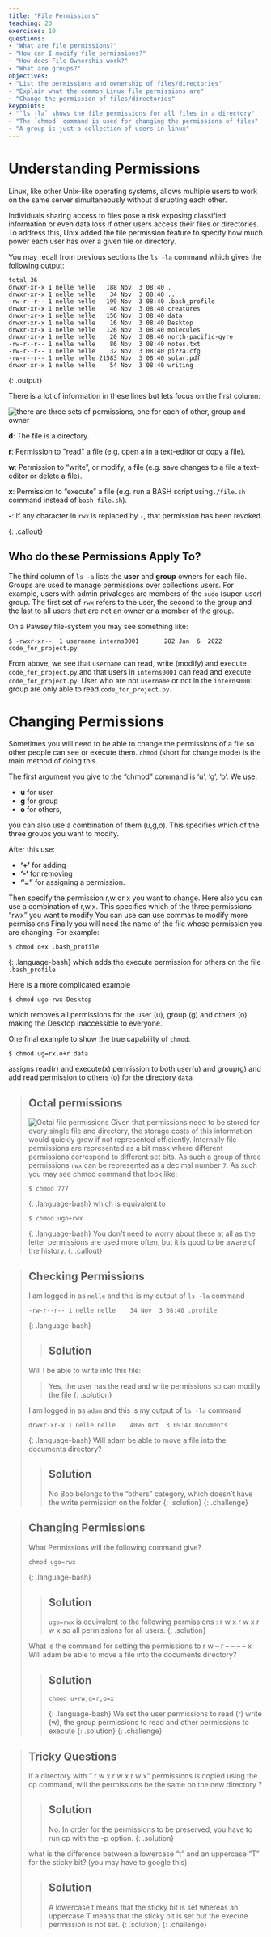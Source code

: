 ```yaml
---
title: "File Permissions"
teaching: 20
exercises: 10
questions:
- "What are file permissions?"
- "How can I modify file permissions?"
- "How does File Ownership work?"
- "What are groups?"
objectives:
- "List the permissions and ownership of files/directories"
- "Explain what the common Linux file permissions are"
- "Change the permission of files/directories"
keypoints:
- "`ls -la` shows the file permissions for all files in a directory"
- "The `chmod` command is used for changing the permissions of files"
- "A group is just a collection of users in linux"
---
```


# Understanding Permissions

Linux, like other Unix-like operating systems, allows multiple users to work on the same server simultaneously without disrupting each other.

Individuals sharing access to files pose a risk exposing classified information or even data loss if other users access their files or directories. To address this, Unix added the file permission feature to specify how much power each user has over a given file or directory.

You may recall from previous sections the `ls -la` command which gives the following output:
~~~
total 36
drwxr-xr-x 1 nelle nelle   188 Nov  3 08:40 .
drwxr-xr-x 1 nelle nelle    34 Nov  3 08:40 ..
-rw-r--r-- 1 nelle nelle   199 Nov  3 08:40 .bash_profile
drwxr-xr-x 1 nelle nelle    46 Nov  3 08:40 creatures
drwxr-xr-x 1 nelle nelle   156 Nov  3 08:40 data
drwxr-xr-x 1 nelle nelle    16 Nov  3 08:40 Desktop
drwxr-xr-x 1 nelle nelle   126 Nov  3 08:40 molecules
drwxr-xr-x 1 nelle nelle    20 Nov  3 08:40 north-pacific-gyre
-rw-r--r-- 1 nelle nelle    86 Nov  3 08:40 notes.txt
-rw-r--r-- 1 nelle nelle    32 Nov  3 08:40 pizza.cfg
-rw-r--r-- 1 nelle nelle 21583 Nov  3 08:40 solar.pdf
drwxr-xr-x 1 nelle nelle    54 Nov  3 08:40 writing
~~~
{: .output}

There is a lot of information in these lines but lets focus on the first column:

![there are three sets of permissions, one for each of other, group and owner](../fig/permissions.png)

**d**:	The file is a directory.

**r**:	Permission to "read" a file (e.g. open a in a text-editor or copy a file).

**w**:	Permission to “write”, or modify, a file (e.g. save changes to a file a text-editor or delete a file).

**x**:	Permission to “execute” a file (e.g. run a BASH script using`./file.sh` command instead of `bash file.sh`).

**-**:	If any character in `rwx` is replaced by `-`, that permission has been revoked.


{: .callout}


## Who do these Permissions Apply To?

The third column of `ls -a` lists the **user** and **group** owners for each file. Groups are used to manage permissions over collections users. For example, users with admin privaleges are members of the `sudo` (super-user) group. The first set of `rwx` refers to the user, the second to the group and the last to all users that are not an owner or a member of the group. 
 
On a Pawsey file-system you may see something like:
~~~
$ -rwxr-xr--  1 username interns0001       282 Jan  6  2022 code_for_project.py
~~~
From above, we see that `username` can read, write (modify) and execute `code_for_project.py` and that users in `interns0001` can read and execute `code_for_project.py`. User who are not `username` or not in the `interns0001` group are only able to read  `code_for_project.py`.

# Changing Permissions

Sometimes you will need to be able to change the permissions of a file so other people can see or execute them. `chmod` (short for change mode) is the main method of doing this.

  The first argument you give to the “chmod” command is ‘u’, ‘g’, ‘o’. We use:
  - **u** for user
  - **g** for group
  - **o** for others,

you can also use a combination of them (u,g,o).
This specifies which of the three groups you want to modify.

After this use:
- **‘+’** for adding
- **‘-‘** for removing
- **“=”** for assigning a permission.

Then specify the permission r,w or x you want to change.
Here also you can use a combination of r,w,x.
This specifies which of the three permissions “rwx” you want to modify
You can use can use commas to modify more permissions
Finally you will need the name of the file whose permission you are changing.
For example:
~~~
$ chmod o+x .bash_profile
~~~
{: .language-bash}
which adds the execute permission for others on the file `.bash_profile`

Here is a more complicated example
~~~
$ chmod ugo-rwx Desktop
~~~
which removes all permissions for the user (u), group (g) and others (o) making the Desktop inaccessible to everyone.

One final example to show the true capability of `chmod`:

~~~
$ chmod ug=rx,o+r data
~~~

assigns read(r) and execute(x) permission to both user(u) and group(g) and add read permission to others (o) for the directory `data`

> ## Octal permissions
>
> ![Octal file permissions](../fig/octal-permissions.jpg)
> Given that permissions need to be stored for every single file and directory, the storage
> costs of this information would quickly grow if not represented efficiently.
> Internally file permissions are represented as a bit mask where different permissions correspond to
> different set bits. As such a group of three permissions `rwx` can be represented as a decimal number `7`.
> As such you may see chmod command that look like:
> ~~~
> $ chmod 777
> ~~~
> {: .language-bash}
> which is equivalent to
> ~~~
> $ chmod ugo+rwx
> ~~~
> {: .language-bash}
> You don't need to worry about these at all as the letter permissions are used more often, but it is good to be aware of the history.
{: .callout}


> ## Checking Permissions
>
> I am logged in as `nelle` and this is my output of `ls -la` command
> ~~~
> -rw-r--r-- 1 nelle nelle    34 Nov  3 08:40 .profile
> ~~~
> {: .language-bash}
> > ## Solution
> Will I be able to write into this file:
> > Yes, the user has the read and write permissions so can modify the file
> {: .solution}
>
> I am logged in as `adam` and this is my output of `ls -la` command
> ~~~
> drwxr-xr-x 1 nelle nelle    4096 Oct  3 09:41 Documents
> ~~~
> {: .language-bash}
> Will adam be able to move a file into the documents directory?
> > ## Solution
> > No Bob belongs to the “others” category, which doesn’t have the write permission on the folder
> {: .solution}
{: .challenge}

> ## Changing Permissions
>
> What Permissions will the following command give?
> ~~~
> chmod ugo=rwx
> ~~~
> {: .language-bash}
> > ## Solution
> > `ugo=rwx` is equivalent to the following permissions : r w x r w x r w x so all permissions for all users.
> {: .solution}
>
> What is the command for setting the permissions to r w – r – – – – x
> Will adam be able to move a file into the documents directory?
> > ## Solution
> > ~~~
> > chmod u+rw,g=r,o=x
> > ~~~
> > {: .language-bash}
> > We set the user permissions to read (r) write (w), the group permissions to read and other permissions to execute
> {: .solution}
{: .challenge}

> ## Tricky Questions
>
> if a directory with ” r w x r w x r w x” permissions is copied using the cp command, will the permissions be the same on the new directory ?
> > ## Solution
> > No. In order for the permissions to be preserved, you have to run cp with the -p option.
> {: .solution}
>
> what is the difference between a lowercase “t” and an uppercase “T” for the sticky bit? (you may have to google this)
> > ## Solution
> > A lowercase t means that the sticky bit is set whereas an uppercase T means that the sticky bit is set but the execute permission is not set.
> {: .solution}
{: .challenge}
